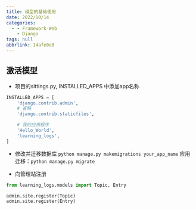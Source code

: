 ```yaml
---
title: 模型的基础使用
date: 2022/10/14
categories:
  - - Framework-Web
    - Django
tags: null
abbrlink: 14afe0a0
---
```



## 激活模型

- 项目的sittings.py, INSTALLED_APPS 中添加app名称
```python
INSTALLED_APPS = [
    'django.contrib.admin',
    # 省略
    'django.contrib.staticfiles',

    # 我的应用程序
    'Hello_World',
    'learning_logs',
]
```

- 修改并迁移数据库
`python manage.py makemigrations your_app_name`
应用迁移：`python manage.py migrate`

- 向管理站注册
```python
from learning_logs.models import Topic, Entry

admin.site.register(Topic)
admin.site.register(Entry)
```

